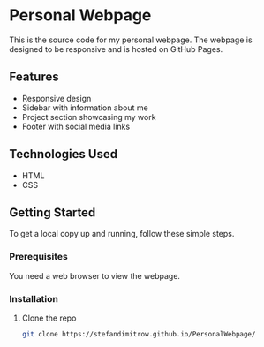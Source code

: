 # Personal Webpage

This is the source code for my personal webpage. The webpage is designed to be responsive and is hosted on GitHub Pages.

## Features

- Responsive design
- Sidebar with information about me
- Project section showcasing my work
- Footer with social media links

## Technologies Used

- HTML
- CSS

## Getting Started

To get a local copy up and running, follow these simple steps.

### Prerequisites

You need a web browser to view the webpage.

### Installation

1. Clone the repo
   ```sh
   git clone https://stefandimitrow.github.io/PersonalWebpage/